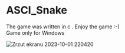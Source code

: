 # ASCI_Snake 
The game was written in c . Enjoy the game :-)   
Game only for Windows



![Zrzut ekranu 2023-10-01 220420](https://github.com/Wlodi06/ASCI_Snake/assets/146671334/8a75d540-80b7-41f6-9100-fa1d442a8c2f)



